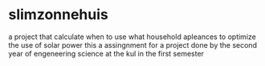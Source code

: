 # slimzonnehuis
a project that calculate when to use what household apleances to optimize the use of solar power
this a assingnment for a project done by the second year of engeneering science at the kul in the first semester
